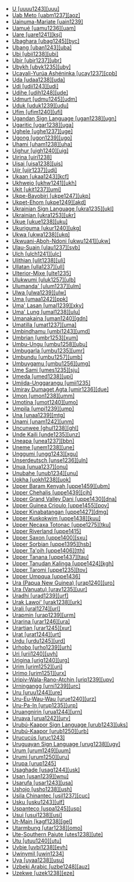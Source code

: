 - [U [uuuu1243][uuu]](tree/austroasiatic.aust1305/khasipalaung.khas1273/palaungic.pala1352/eastpalaungic.east2331/angkuic.angk1246/u.uuuu1243/u.uuuu1243.ini)
- [Uab Meto [uabm1237][aoz]](tree/austronesian.aust1307/nuclearaustronesian.nucl1752/malayopolynesian.mala1545/centraleasternmalayopolynesian.cent2237/centralmalayopolynesian.cent2245/timorica.timo1259/westextraramelaic.west2545/oecusse.oecu1234/uabmeto.uabm1237/uabmeto.uabm1237.ini)
- [Uainuma-Mariate [uain1239]](tree/arawakan.araw1281/northernmaipuran.nort2990/inlandnorthernmaipuran.inla1264/japuracolombia.japu1236/nuclearjapuracolombia.nucl1764/yucunic.yucu1252/uainumamariate.uain1239/uainumamariate.uain1239.ini)
- [Uamué [uamu1236][uam]](tree/unclassifiable.uncl1493/uamue.uamu1236/uamue.uamu1236.ini)
- [Uare [uare1241][ksj]](tree/kwalean.kwal1257/humenekwale.hume1245/uare.uare1241/uare.uare1241.ini)
- [Ubaghara [ubag1245][byc]](tree/atlanticcongo.atla1278/voltacongo.volt1241/benuecongo.benu1247/deltacross.delt1251/uppercross.uppe1418/centraluppercross.cent2027/northsouthcentraldeltacross.nort2790/ubagharakohumono.ubag1244/ubaghara.ubag1245/ubaghara.ubag1245.ini)
- [Ubang [uban1243][uba]](tree/atlanticcongo.atla1278/voltacongo.volt1241/benuecongo.benu1247/bantoid.bant1294/southernbantoid.sout3152/bendic.bend1256/ubang.uban1243/ubang.uban1243.ini)
- [Ubi [ubii1238][ubi]](tree/afroasiatic.afro1255/chadic.chad1250/eastchadic.east2632/eastchadicb.east2633/eastchadicb3.east2710/ubi.ubii1238/ubi.ubii1238.ini)
- [Ubir [ubir1237][ubr]](tree/austronesian.aust1307/nuclearaustronesian.nucl1752/malayopolynesian.mala1545/centraleasternmalayopolynesian.cent2237/easternmalayopolynesian.east2712/oceanic.ocea1241/westernoceaniclinkage.west2818/papuantiplinkage.papu1253/nuclearpapuantiplinkage.nucl1744/northpapuanmainlanddentrecasteaux.nort2848/aretaupota.aret1241/areic.arei1235/ubir.ubir1237/ubir.ubir1237.ini)
- [Ubykh [ubyk1235][uby]](tree/abkhazadyge.abkh1242/ubykh.ubyk1235/ubykh.ubyk1235.ini)
- [Ucayali-Yurúa Ashéninka [ucay1237][cpb]](tree/arawakan.araw1281/southernmaipuran.sout3131/preandine.prea1240/ashaashekakmatsinan.asha1244/ashaashekak.asha1241/ashaashe.asha1242/asheninka.ashe1271/ucayaliyuruaasheninka.ucay1237/ucayaliyuruaasheninka.ucay1237.ini)
- [Uda [udaa1238][uda]](tree/atlanticcongo.atla1278/voltacongo.volt1241/benuecongo.benu1247/deltacross.delt1251/lowercross.obol1242/enwanguda.enwa1244/uda.udaa1238/uda.udaa1238.ini)
- [Udi [udii1243][udi]](tree/nakhdaghestanian.nakh1245/daghestanian.dagh1238/lezgic.lezg1248/udiaghwan.udia1235/udi.udii1243/udi.udii1243.ini)
- [Udihe [udih1248][ude]](tree/tungusic.tung1282/easttungus.east2366/centraleasterntungusic.cent2235/udihe.udih1248/udihe.udih1248.ini)
- [Udmurt [udmu1245][udm]](tree/uralic.ural1272/permian.perm1256/udmurt.udmu1245/udmurt.udmu1245.ini)
- [Uduk [uduk1239][udu]](tree/koman.koma1264/opuuotwampakomo.opuu1238/twampakomo.twam1235/uduk.uduk1239/uduk.uduk1239.ini)
- [Ufim [ufim1240][ufi]](tree/nucleartransnewguinea.nucl1709/finisterrehuon.fini1244/finisterresaruwaged.fini1245/gusapmot.gusa1245/ufimrawanahu.ufim1241/ufim.ufim1240/ufim.ufim1240.ini)
- [Ugandan Sign Language [ugan1238][ugn]](tree/signlanguage.sign1238/signlanguages.sign1237/aslic.asli1244/ugandansignlanguage.ugan1238/ugandansignlanguage.ugan1238.ini)
- [Ugaritic [ugar1238][uga]](tree/afroasiatic.afro1255/semitic.semi1276/westsemitic.west2786/centralsemitic.cent2236/northwestsemitic.nort3165/ugaritic.ugar1238/ugaritic.ugar1238.ini)
- [Ughele [ughe1237][uge]](tree/austronesian.aust1307/nuclearaustronesian.nucl1752/malayopolynesian.mala1545/centraleasternmalayopolynesian.cent2237/easternmalayopolynesian.east2712/oceanic.ocea1241/westernoceaniclinkage.west2818/mesomelanesianlinkage.meso1253/newirelandnorthwestsolomoniclinkage.newi1242/stgeorgelinkage.stge1234/northwestsolomonic.nort3225/newgeorgia.newg1239/eastnewgeorgia.east2761/ughele.ughe1237/ughele.ughe1237.ini)
- [Ugong [ugon1239][ugo]](tree/sinotibetan.sino1245/burmoqiangic.burm1265/loloburmese.lolo1265/ugong.ugon1239/ugong.ugon1239.ini)
- [Uhami [uham1238][uha]](tree/atlanticcongo.atla1278/voltacongo.volt1241/benuecongo.benu1247/akpesedoid.akpe1249/edoid.edoi1239/northwesternedoid.nort3183/osse.osse1244/uhami.uham1238/uhami.uham1238.ini)
- [Uighur [uigh1240][uig]](tree/turkic.turk1311/commonturkic.comm1245/oghuzkipchakuyghur.oghu1246/uyghur.uygh1240/uighur.uigh1240/uighur.uigh1240.ini)
- [Uirina [uiri1238]](tree/arawakan.araw1281/northernmaipuran.nort2990/negrororaima.negr1239/bahuanaic.bahu1238/uirina.uiri1238/uirina.uiri1238.ini)
- [Uisai [uisa1238][uis]](tree/southbougainville.sout2948/buin.buin1247/uisai.uisa1238/uisai.uisa1238.ini)
- [Ujir [ujir1237][udj]](tree/austronesian.aust1307/nuclearaustronesian.nucl1752/malayopolynesian.mala1545/centraleasternmalayopolynesian.cent2237/centralmalayopolynesian.cent2245/aru.aruu1241/ujirkolakompane.ujir1238/ujir.ujir1237/ujir.ujir1237.ini)
- [Ukaan [ukaa1243][kcf]](tree/atlanticcongo.atla1278/voltacongo.volt1241/benuecongo.benu1247/ukaan.ukaa1243/ukaan.ukaa1243.ini)
- [Ukhwejo [ukhw1241][ukh]](tree/atlanticcongo.atla1278/voltacongo.volt1241/benuecongo.benu1247/bantoid.bant1294/southernbantoid.sout3152/narrowbantu.narr1281/bantuab10b20b30.bant1295/makaanjema80.maka1323/pomobomwali.pomo1274/ndzembomwali.ndze1234/bekwilic.bekw1243/mpiemoukhwejo.mpie1239/ukhwejo.ukhw1241/ukhwejo.ukhw1241.ini)
- [Ukit [ukit1237][umi]](tree/austronesian.aust1307/nuclearaustronesian.nucl1752/malayopolynesian.mala1545/northborneomalayopolynesian.nort3253/sarawakmelanaukajang.sara1342/outercentralsarawak.oute1260/bukitanicbusangic.buki1252/bukatukitbeketanlugatlisum.buka1263/ukit.ukit1237/ukit.ukit1237.ini)
- [Ukpe-Bayobiri [ukpe1247][ukp]](tree/atlanticcongo.atla1278/voltacongo.volt1241/benuecongo.benu1247/bantoid.bant1294/southernbantoid.sout3152/bendic.bend1256/ukpebayobiri.ukpe1247/ukpebayobiri.ukpe1247.ini)
- [Ukpet-Ehom [ukpe1249][akd]](tree/atlanticcongo.atla1278/voltacongo.volt1241/benuecongo.benu1247/deltacross.delt1251/uppercross.uppe1418/ukpetehom.ukpe1249/ukpetehom.ukpe1249.ini)
- [Ukrainian Sign Language [ukra1235][ukl]](tree/signlanguage.sign1238/signlanguages.sign1237/russiansign.russ1270/ukrainiansignlanguage.ukra1235/ukrainiansignlanguage.ukra1235.ini)
- [Ukrainian [ukra1253][ukr]](tree/indoeuropean.indo1319/baltoslavic.balt1263/slavic.slav1255/eastslavic.east1426/ukrainianrusyn.ukra1257/ukrainian.ukra1253/ukrainian.ukra1253.ini)
- [Ukue [ukue1238][uku]](tree/atlanticcongo.atla1278/voltacongo.volt1241/benuecongo.benu1247/akpesedoid.akpe1249/edoid.edoi1239/northwesternedoid.nort3183/osse.osse1244/ukueehueun.ukue1239/ukue.ukue1238/ukue.ukue1238.ini)
- [Ukuriguma [ukur1240][ukg]](tree/nucleartransnewguinea.nucl1709/madang.mada1298/croisilles.croi1234/numugenan.numu1240/yarawataparawenukuriguma.yara1252/ukuriguma.ukur1240/ukuriguma.ukur1240.ini)
- [Ukwa [ukwa1238][ukq]](tree/atlanticcongo.atla1278/voltacongo.volt1241/benuecongo.benu1247/deltacross.delt1251/lowercross.obol1242/centrallowercross.cent2253/efikibibio.efik1244/ukwa.ukwa1238/ukwa.ukwa1238.ini)
- [Ukwuani-Aboh-Ndoni [ukwu1241][ukw]](tree/atlanticcongo.atla1278/voltacongo.volt1241/benuecongo.benu1247/igboid.igbo1258/igbo.igbo1259/ukwuaniabohndoni.ukwu1241/ukwuaniabohndoni.ukwu1241.ini)
- [Ulau-Suain [ulau1237][svb]](tree/austronesian.aust1307/nuclearaustronesian.nucl1752/malayopolynesian.mala1545/centraleasternmalayopolynesian.cent2237/easternmalayopolynesian.east2712/oceanic.ocea1241/westernoceaniclinkage.west2818/northnewguinealinkage.nort3206/schouten.scho1242/siau.siau1243/ulausuain.ulau1237/ulausuain.ulau1237.ini)
- [Ulch [ulch1241][ulc]](tree/tungusic.tung1282/easttungus.east2366/oroknanai.orok1264/ulchaic.ulch1242/ulch.ulch1241/ulch.ulch1241.ini)
- [Ulithian [ulit1238][uli]](tree/austronesian.aust1307/nuclearaustronesian.nucl1752/malayopolynesian.mala1545/centraleasternmalayopolynesian.cent2237/easternmalayopolynesian.east2712/oceanic.ocea1241/micronesian.micr1243/micronesianproper.micr1244/centralmicronesian.cent2276/westernmicronesian.west2844/ponapeictrukic.pona1247/trukic.truk1243/westerntrukic.west2855/ulithian.ulit1238/ulithian.ulit1238.ini)
- [Ullatan [ulla1237][ull]](tree/dravidian.drav1251/southdravidian.sout3133/southdravidiani.sout3138/tamilkannada.tami1291/tamilkota.tami1292/tamiltoda.tami1293/tamilirula.tami1294/tamilkodagu.tami1297/tamilmalayalam.tami1298/malayalamoid.mala1541/ullatan.ulla1237/ullatan.ulla1237.ini)
- [Ulterior-Mixe [ulte1235]](tree/mixezoque.mixe1284/mixe.mixe1286/oaxacamixe.oaxa1241/ulteriormixe.ulte1235/ulteriormixe.ulte1235.ini)
- [Ulukwumi [uluk1257][ulb]](tree/atlanticcongo.atla1278/voltacongo.volt1241/benuecongo.benu1247/defoid.defo1239/yoruboid.yoru1244/edekiri.edek1238/ede.edea1234/easternede.east2738/southeasternede.sout3186/nuclearyoruba.nucl1747/ulukwumi.uluk1257/ulukwumi.uluk1257.ini)
- [Ulumanda' [ulum1237][ulm]](tree/austronesian.aust1307/nuclearaustronesian.nucl1752/malayopolynesian.mala1545/southsulawesi.sout2923/northernsouthsulawesi.nort2894/pituulunnasalu.pitu1237/matangngaaralletabulahan.mata1312/ulumanda.ulum1237/ulumanda.ulum1237.ini)
- [Ulwa [ulwa1239][ulw]](tree/misumalpan.misu1242/sumalpan.suma1272/sumuic.sumu1234/ulwa.ulwa1239/ulwa.ulwa1239.ini)
- [Uma [umaa1242][ppk]](tree/austronesian.aust1307/nuclearaustronesian.nucl1752/malayopolynesian.mala1545/celebic.cele1242/kailipamonawotuwolio.kail1255/kailipamona.kail1253/southernkailipamona.sout2926/uma.umaa1242/uma.umaa1242.ini)
- [Uma' Lasan [umal1239][xky]](tree/austronesian.aust1307/nuclearaustronesian.nucl1752/malayopolynesian.mala1545/northborneomalayopolynesian.nort3253/northsarawakan.nort3171/kayankenyah.kaya1332/kenyahic.keny1280/upperpujungan.uppe1425/umalasan.umal1239/umalasan.umal1239.ini)
- [Uma' Lung [umal1238][ulu]](tree/austronesian.aust1307/nuclearaustronesian.nucl1752/malayopolynesian.mala1545/northborneomalayopolynesian.nort3253/northsarawakan.nort3171/kayankenyah.kaya1332/kenyahic.keny1280/upperpujungan.uppe1425/umalung.umal1238/umalung.umal1238.ini)
- [Umanakaina [uman1240][gdn]](tree/dagan.daga1274/umanakaina.uman1240/umanakaina.uman1240.ini)
- [Umatilla [umat1237][uma]](tree/sahaptian.saha1239/sahaptin.saha1240/southernsahaptin.sout1502/umatilla.umat1237/umatilla.umat1237.ini)
- [Umbindhamu [umbi1243][umd]](tree/pamanyungan.pama1250/paman.pama1251/compromisemiddlepama.comp1236/northeasternpama.nort3256/umbindhamuic.umbi1242/umbindhamu.umbi1243/umbindhamu.umbi1243.ini)
- [Umbrian [umbr1253][xum]](tree/indoeuropean.indo1319/italic.ital1284/sabellic.sabe1249/oscanumbrian.osca1246/umbrian.umbr1253/umbrian.umbr1253.ini)
- [Umbu-Ungu [umbu1258][ubu]](tree/nucleartransnewguinea.nucl1709/centraleastnewguineahighlands.cent2120/hagen.hage1248/auagawil.auag1234/umbuungu.umbu1258/umbuungu.umbu1258.ini)
- [Umbugarla [umbu1235][umr]](tree/umbugarla.umbu1235/umbugarla.umbu1235.ini)
- [Umbundu [umbu1257][umb]](tree/atlanticcongo.atla1278/voltacongo.volt1241/benuecongo.benu1247/bantoid.bant1294/southernbantoid.sout3152/narrowbantu.narr1281/centralwesternbantu.cent2260/njila.njil1234/southernnjila.sout3233/kunene.kune1234/umbundu.umbu1257/umbundu.umbu1257.ini)
- [Umbuygamu [umbu1256][umg]](tree/pamanyungan.pama1250/paman.pama1251/lamalamic.lama1273/umbuygamu.umbu1256/umbuygamu.umbu1256.ini)
- [Ume Sami [umes1235][sju]](tree/uralic.ural1272/saami.saam1281/westernsaami.west2390/southwesternsaami.sout3150/umesami.umes1235/umesami.umes1235.ini)
- [Umeda [umed1238][upi]](tree/border.bord1247/bewani.bewa1242/umeda.umed1238/umeda.umed1238.ini)
- [Umiida-Unggarangu [umii1235]](tree/worrorran.worr1236/westernworrorran.west2435/umiidaunggarangu.umii1235/umiidaunggarangu.umii1235.ini)
- [Umiray Dumaget Agta [umir1236][due]](tree/austronesian.aust1307/nuclearaustronesian.nucl1752/malayopolynesian.mala1545/greatercentralphilippine.grea1284/umiraydumagetagta.umir1236/umiraydumagetagta.umir1236.ini)
- [Umon [umon1238][umm]](tree/atlanticcongo.atla1278/voltacongo.volt1241/benuecongo.benu1247/deltacross.delt1251/uppercross.uppe1418/centraluppercross.cent2027/northsouthcentraldeltacross.nort2790/ubagharakohumono.ubag1244/kohumonoic.kohu1243/umon.umon1238/umon.umon1238.ini)
- [Umotína [umot1240][umo]](tree/bororoan.boro1281/umotina.umot1240/umotina.umot1240.ini)
- [Umpila [umpi1239][ump]](tree/pamanyungan.pama1250/paman.pama1251/compromisemiddlepama.comp1236/northeasternpama.nort3256/northeasternpama.nort2759/umpila.umpi1239/umpila.umpi1239.ini)
- [Una [unaa1239][mtg]](tree/nucleartransnewguinea.nucl1709/mek.mekk1240/easternmek.east2504/una.unaa1239/una.unaa1239.ini)
- [Unami [unam1242][unm]](tree/algic.algi1248/algonquian.algo1256/easternalgonquian.east2700/delawaran.dela1253/commondelaware.comm1246/unami.unam1242/unami.unam1242.ini)
- [Uncunwee [ghul1238][ghl]](tree/nubian.nubi1251/westcentralnubian.west2781/centralnubian.cent2232/kordofannubian.kord1246/easternkordofannubian.east2715/uncunwee.ghul1238/uncunwee.ghul1238.ini)
- [Unde Kaili [unde1235][unz]](tree/austronesian.aust1307/nuclearaustronesian.nucl1752/malayopolynesian.mala1545/celebic.cele1242/kailipamonawotuwolio.kail1255/kailipamona.kail1253/northernkailipamona.nort2898/kaili.kail1254/undekaili.unde1235/undekaili.unde1235.ini)
- [Uneapa [unea1237][bbn]](tree/austronesian.aust1307/nuclearaustronesian.nucl1752/malayopolynesian.mala1545/centraleasternmalayopolynesian.cent2237/easternmalayopolynesian.east2712/oceanic.ocea1241/westernoceaniclinkage.west2818/mesomelanesianlinkage.meso1253/balivitu.bali1280/uneapa.unea1237/uneapa.unea1237.ini)
- [Uneme [unem1238][une]](tree/atlanticcongo.atla1278/voltacongo.volt1241/benuecongo.benu1247/akpesedoid.akpe1249/edoid.edoi1239/northcentraledoid.nort3182/afenmaibendel.afen1234/unemeyekhee.unem1239/uneme.unem1238/uneme.unem1238.ini)
- [Unggumi [ungg1243][xgu]](tree/worrorran.worr1236/westernworrorran.west2435/unggumi.ungg1243/unggumi.ungg1243.ini)
- [Unserdeutsch [unse1236][uln]](tree/indoeuropean.indo1319/germanic.germ1287/northwestgermanic.nort3152/westgermanic.west2793/franconian.fran1268/highfranconian.high1287/unserdeutsch.unse1236/unserdeutsch.unse1236.ini)
- [Unua [unua1237][onu]](tree/austronesian.aust1307/nuclearaustronesian.nucl1752/malayopolynesian.mala1545/centraleasternmalayopolynesian.cent2237/easternmalayopolynesian.east2712/oceanic.ocea1241/northandcentralvanuatu.nort3195/centralvanuatu.cent2269/malakula.mala1539/easternmalakulalinkage.east2753/unuapangkumu.unua1238/unua.unua1237/unua.unua1237.ini)
- [Unubahe [unub1234][unu]](tree/austronesian.aust1307/nuclearaustronesian.nucl1752/malayopolynesian.mala1545/centraleasternmalayopolynesian.cent2237/easternmalayopolynesian.east2712/oceanic.ocea1241/westernoceaniclinkage.west2818/papuantiplinkage.papu1253/nuclearpapuantiplinkage.nucl1744/suauic.suau1243/unubahe.unub1234/unubahe.unub1234.ini)
- [Uokha [uokh1238][uok]](tree/bookkeeping.book1242/uokha.uokh1238/uokha.uokh1238.ini)
- [Upper Baram Kenyah [uppe1459][ubm]](tree/bookkeeping.book1242/upperbaramkenyah.uppe1459/upperbaramkenyah.uppe1459.ini)
- [Upper Chehalis [uppe1439][cjh]](tree/salishan.sali1255/tsamosan.tsam1241/inlandtsamosan.inla1265/upperchehalis.uppe1439/upperchehalis.uppe1439.ini)
- [Upper Grand Valley Dani [uppe1430][dna]](tree/nucleartransnewguinea.nucl1709/dani.dani1287/centraldani.cent2233/grandvalleydani.gran1246/uppergrandvalleydani.uppe1430/uppergrandvalleydani.uppe1430.ini)
- [Upper Guinea Crioulo [uppe1455][pov]](tree/indoeuropean.indo1319/italic.ital1284/latinofaliscan.lati1262/latinic.lati1263/imperiallatin.impe1234/romance.roma1334/italowesternromance.ital1285/westernromance.west2813/shiftedwesternromance.shif1234/southwesternshiftedromance.sout3183/westiberoromance.west2838/galicianromance.gali1263/macroportuguese.macr1272/upperguineaportuguese.uppe1458/upperguineacrioulo.uppe1455/upperguineacrioulo.uppe1455.ini)
- [Upper Kinabatangan [uppe1427][dmg]](tree/austronesian.aust1307/nuclearaustronesian.nucl1752/malayopolynesian.mala1545/northborneomalayopolynesian.nort3253/southwestsabahan.sout3154/greaterdusunic.grea1293/paitanic.pait1248/upperkinabatanganlobu.uppe1426/upperkinabatangan.uppe1427/upperkinabatangan.uppe1427.ini)
- [Upper Kuskokwim [uppe1438][kuu]](tree/athapaskaneyaktlingit.atha1245/athapaskaneyak.atha1246/athapaskan.atha1247/northernathapaskan.nort2940/upperkuskokwim.uppe1438/upperkuskokwim.uppe1438.ini)
- [Upper Necaxa Totonac [uppe1275][tku]](tree/totonacan.toto1251/totonac.toto1252/centraltotonacan.cent1397/northerncentraltotonacan.nort1553/uppernecaxatotonac.uppe1275/uppernecaxatotonac.uppe1275.ini)
- [Upper Riverland [uppe1415]](tree/pamanyungan.pama1250/southeasternpamanyungan.sout3135/victorianpamanyungan.vict1234/lowermurray.lowe1401/upperriverland.uppe1415/upperriverland.uppe1415.ini)
- [Upper Saxon [uppe1400][sxu]](tree/indoeuropean.indo1319/germanic.germ1287/northwestgermanic.nort3152/westgermanic.west2793/franconian.fran1268/highfranconian.high1287/uppersaxon.uppe1400/uppersaxon.uppe1400.ini)
- [Upper Sorbian [uppe1395][hsb]](tree/indoeuropean.indo1319/baltoslavic.balt1263/slavic.slav1255/westslavic.west2792/sorbian.sorb1249/uppersorbian.uppe1395/uppersorbian.uppe1395.ini)
- [Upper Ta'oih [uppe1406][tth]](tree/austroasiatic.aust1305/katuic.katu1271/taoihic.taoi1247/nucleartaoihic.nucl1296/ongtaoih.ongt1234/uppertaoih.uppe1406/uppertaoih.uppe1406.ini)
- [Upper Tanana [uppe1437][tau]](tree/athapaskaneyaktlingit.atha1245/athapaskaneyak.atha1246/athapaskan.atha1247/northernathapaskan.nort2940/uppertanana.uppe1437/uppertanana.uppe1437.ini)
- [Upper Tanudan Kalinga [uppe1424][kgh]](tree/bookkeeping.book1242/uppertanudankalinga.uppe1424/uppertanudankalinga.uppe1424.ini)
- [Upper Taromi [uppe1235][tov]](tree/indoeuropean.indo1319/indoiranian.indo1320/iranian.iran1269/westerniranian.west2794/northwesterniranian.nort3177/tatic.tati1243/tatic.tati1244/centraltatic.cent2265/taromic.taro1267/uppertaromi.uppe1235/uppertaromi.uppe1235.ini)
- [Upper Umpqua [uppe1436]](tree/athapaskaneyaktlingit.atha1245/athapaskaneyak.atha1246/athapaskan.atha1247/pacificcoastathapaskan.paci1277/oregonathapaskan.oreg1242/upperumpqua.uppe1436/upperumpqua.uppe1436.ini)
- [Ura (Papua New Guinea) [urap1240][uro]](tree/baining.bain1263/urapapuanewguinea.urap1240/urapapuanewguinea.urap1240.ini)
- [Ura (Vanuatu) [urav1235][uur]](tree/austronesian.aust1307/nuclearaustronesian.nucl1752/malayopolynesian.mala1545/centraleasternmalayopolynesian.cent2237/easternmalayopolynesian.east2712/oceanic.ocea1241/southernmelanesian.sout3173/southvanuatu.sout2868/erromanga.erro1239/uravanuatu.urav1235/uravanuatu.urav1235.ini)
- [Uradhi [urad1239][urf]](tree/bookkeeping.book1242/uradhi.urad1239/uradhi.urad1239.ini)
- [Urak Lawoi' [urak1238][urk]](tree/austronesian.aust1307/nuclearaustronesian.nucl1752/malayopolynesian.mala1545/malayosumbawan.mala1536/northandeastmalayosumbawan.nort3170/malayic.mala1538/nuclearmalayic.nucl1733/singaporearchipelagomalay.sing1270/uraklawoi.urak1238/uraklawoi.urak1238.ini)
- [Urali [ural1274][url]](tree/dravidian.drav1251/southdravidian.sout3133/southdravidiani.sout3138/tamilkannada.tami1291/tamilkota.tami1292/tamiltoda.tami1293/tamilirula.tami1294/tamilkodagu.tami1297/tamilmalayalam.tami1298/malayalamoid.mala1541/urali.ural1274/urali.ural1274.ini)
- [Urapmin [urap1239][urm]](tree/nucleartransnewguinea.nucl1709/centralandsouthnewguinea.cent2116/awyuok.awyu1265/okoksapmin.okok1235/ok.okkk1242/mountainok.moun1253/urapmin.urap1239/urapmin.urap1239.ini)
- [Urarina [urar1246][ura]](tree/urarina.urar1246/urarina.urar1246.ini)
- [Urartian [urar1245][xur]](tree/hurrourartian.hurr1239/urartian.urar1245/urartian.urar1245.ini)
- [Urat [urat1244][urt]](tree/nucleartorricelli.nucl1708/kombioarapeshurat.komb1276/urat.urat1244/urat.urat1244.ini)
- [Urdu [urdu1245][urd]](tree/indoeuropean.indo1319/indoiranian.indo1320/indoaryan.indo1321/indoaryancentralzone.indo1322/subcontinentalcentralindoaryan.subc1234/westernhindi.west2812/hindustani.hind1270/urdu.urdu1245/urdu.urdu1245.ini)
- [Urhobo [urho1239][urh]](tree/atlanticcongo.atla1278/voltacongo.volt1241/benuecongo.benu1247/akpesedoid.akpe1249/edoid.edoi1239/southwesternedoid.sout2805/urhobo.urho1239/urhobo.urho1239.ini)
- [Uri [urii1240][uvh]](tree/nucleartransnewguinea.nucl1709/finisterrehuon.fini1244/finisterresaruwaged.fini1245/erap.erap1240/uri.urii1240/uri.urii1240.ini)
- [Urigina [urig1240][urg]](tree/nucleartransnewguinea.nucl1709/madang.mada1298/raicoast.raic1241/peka.peka1243/urigina.urig1240/urigina.urig1240.ini)
- [Urim [urim1252][uri]](tree/nucleartorricelli.nucl1708/urim.urim1252/urim.urim1252.ini)
- [Urimo [urim1251][urx]](tree/nucleartorricelli.nucl1708/marienberg.mari1433/elepikamasaumarienberg.elep1241/urimo.urim1251/urimo.urim1251.ini)
- [Uripiv-Wala-Rano-Atchin [urip1239][upv]](tree/austronesian.aust1307/nuclearaustronesian.nucl1752/malayopolynesian.mala1545/centraleasternmalayopolynesian.cent2237/easternmalayopolynesian.east2712/oceanic.ocea1241/northandcentralvanuatu.nort3195/centralvanuatu.cent2269/malakula.mala1539/easternmalakulalinkage.east2753/uripivwalaranoatchin.urip1239/uripivwalaranoatchin.urip1239.ini)
- [Urningangg [urni1239][urc]](tree/giimbiyu.giim1238/urninganggic.urni1238/urningangg.urni1239/urningangg.urni1239.ini)
- [Uru [uruu1244][ure]](tree/uruchipaya.uruc1242/uru.uruu1244/uru.uruu1244.ini)
- [Uru-Eu-Wau-Wau [urue1240][urz]](tree/tupian.tupi1275/mawetiguarani.mawe1252/awetiguarani.awet1245/tupiguarani.tupi1276/tupiguaranisubgroupvi.tupi1280/urueuwauwau.urue1240/urueuwauwau.urue1240.ini)
- [Uru-Pa-In [urup1235][urp]](tree/unclassifiable.uncl1493/urupain.urup1235/urupain.urup1235.ini)
- [Uruangnirin [urua1244][urn]](tree/austronesian.aust1307/nuclearaustronesian.nucl1752/malayopolynesian.mala1545/centraleasternmalayopolynesian.cent2237/centralmalayopolynesian.cent2245/keitanimbar.keit1238/yamdenaonin.yamd1241/oninic.onin1244/uruangnirin.urua1244/uruangnirin.urua1244.ini)
- [Uruava [urua1242][urv]](tree/austronesian.aust1307/nuclearaustronesian.nucl1752/malayopolynesian.mala1545/centraleasternmalayopolynesian.cent2237/easternmalayopolynesian.east2712/oceanic.ocea1241/westernoceaniclinkage.west2818/mesomelanesianlinkage.meso1253/newirelandnorthwestsolomoniclinkage.newi1242/stgeorgelinkage.stge1234/northwestsolomonic.nort3225/monouruavan.mono1280/uruava.urua1242/uruava.urua1242.ini)
- [Urubú-Kaapor Sign Language [urub1243][uks]](tree/signlanguage.sign1238/villagesignlanguage.vill1244/urubukaaporsignlanguage.urub1243/urubukaaporsignlanguage.urub1243.ini)
- [Urubú-Kaapor [urub1250][urb]](tree/tupian.tupi1275/mawetiguarani.mawe1252/awetiguarani.awet1245/tupiguarani.tupi1276/tupiguaranisubgroupviii.tupi1281/guajakaaporanambe.guaj1258/urubukaapor.urub1250/urubukaapor.urub1250.ini)
- [Urucucús [uruc1243]](tree/unclassifiable.uncl1493/urucucus.uruc1243/urucucus.uruc1243.ini)
- [Uruguayan Sign Language [urug1238][ugy]](tree/signlanguage.sign1238/signlanguages.sign1237/paraguayuruguaysign.para1321/uruguayansignlanguage.urug1238/uruguayansignlanguage.urug1238.ini)
- [Urum [urum1249][uum]](tree/turkic.turk1311/commonturkic.comm1245/oghuzkipchakuyghur.oghu1246/oghuz.oghu1243/kipchak.kipc1239/westkipchak.west1472/crimeantatarurum.crim1256/urum.urum1249/urum.urum1249.ini)
- [Urumi [urum1250][uru]](tree/tupian.tupi1275/puruboraramarama.puru1268/ramarama.rama1257/urumi.urum1250/urumi.urum1250.ini)
- [Urupa [urup1245]](tree/chapacuran.chap1271/moreicwaric.more1263/waric.wari1269/urupayaru.urup1244/urupa.urup1245/urupa.urup1245.ini)
- [Usaghade [usag1244][usk]](tree/atlanticcongo.atla1278/voltacongo.volt1241/benuecongo.benu1247/deltacross.delt1251/lowercross.obol1242/usaghade.usag1244/usaghade.usag1244.ini)
- [Usan [usan1239][wnu]](tree/nucleartransnewguinea.nucl1709/madang.mada1298/croisilles.croi1234/numugenan.numu1240/usan.usan1239/usan.usan1239.ini)
- [Usarufa [usar1243][usa]](tree/nucleartransnewguinea.nucl1709/kainantugoroka.kain1273/kainantu.kain1274/gauwa.gauw1235/auyana.auya1234/usarufa.usar1243/usarufa.usar1243.ini)
- [Ushojo [usho1238][ush]](tree/indoeuropean.indo1319/indoiranian.indo1320/indoaryan.indo1321/indoaryannorthwesternzone.indo1324/shinaic.shin1270/kohistanicshina.kohi1247/ushojo.usho1238/ushojo.usho1238.ini)
- [Usila Chinantec [usil1237][cuc]](tree/otomanguean.otom1299/westernotomanguean.west2783/otopamechinantecan.otop1241/chinantecan.chin1484/chinantecgroupi.chin1486/usilachinantec.usil1237/usilachinantec.usil1237.ini)
- [Usku [usku1243][ulf]](tree/usku.usku1243/usku.usku1243.ini)
- [Uspanteco [uspa1245][usp]](tree/mayan.maya1287/coremayan.core1254/quicheanmamean.quic1274/greaterquichean.grea1276/uspanteco.uspa1245/uspanteco.uspa1245.ini)
- [Usui [usui1238][usi]](tree/sinotibetan.sino1245/brahmaputran.brah1260/bodogaro.bodo1279/boroic.boro1284/tipperic.tipp1238/usui.usui1238/usui.usui1238.ini)
- [Ut-Main [kagf1238][gel]](tree/atlanticcongo.atla1278/voltacongo.volt1241/benuecongo.benu1247/kainji.kain1275/centralkainji.cent2242/northwesternkainji.duka1247/duka.duka1250/maingwamhi.main1281/utmain.kagf1238/utmain.kagf1238.ini)
- [Utarmbung [utar1238][omo]](tree/nucleartransnewguinea.nucl1709/madang.mada1298/kalamicsouthadelbert.kala1403/southadelbert.sout3148/osumwadaginampomoikan.osum1243/utarmbung.utar1238/utarmbung.utar1238.ini)
- [Ute-Southern Paiute [utes1238][ute]](tree/utoaztecan.utoa1244/northernutoaztecan.nort2953/numic.numi1242/southernnumic.sout2968/utesouthernpaiute.utes1238/utesouthernpaiute.utes1238.ini)
- [Utu [utuu1240][utu]](tree/nucleartransnewguinea.nucl1709/madang.mada1298/croisilles.croi1234/mabuso.mabu1247/hanseman.hans1243/silopiutu.silo1241/utu.utuu1240/utu.utuu1240.ini)
- [Uvbie [uvbi1238][evh]](tree/atlanticcongo.atla1278/voltacongo.volt1241/benuecongo.benu1247/akpesedoid.akpe1249/edoid.edoi1239/southwesternedoid.sout2805/uvbie.uvbi1238/uvbie.uvbi1238.ini)
- [Uwinymil [uwin1234]](tree/gunwinyguan.gunw1250/westerngunwinyguan.west2432/warrayic.warr1259/uwinymil.uwin1234/uwinymil.uwin1234.ini)
- [Uya [uyaa1238][usu]](tree/nucleartransnewguinea.nucl1709/madang.mada1298/raicoast.raic1241/nuru.nuru1240/uya.uyaa1238/uya.uyaa1238.ini)
- [Uzbeki Arabic [uzbe1248][auz]](tree/afroasiatic.afro1255/semitic.semi1276/westsemitic.west2786/centralsemitic.cent2236/arabian.arab1394/arabic.arab1395/easternarabic.east2729/afghanistanuzbekistanarabic.afgh1238/uzbekiarabic.uzbe1248/uzbekiarabic.uzbe1248.ini)
- [Uzekwe [uzek1238][eze]](tree/atlanticcongo.atla1278/voltacongo.volt1241/benuecongo.benu1247/deltacross.delt1251/uppercross.uppe1418/centraluppercross.cent2027/northsouthcentraldeltacross.nort2790/koringkukele.kori1259/kukeleuzekwe.kuke1241/uzekwe.uzek1238/uzekwe.uzek1238.ini)
